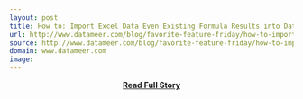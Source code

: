 ```yaml
---
layout: post
title: How to: Import Excel Data Even Existing Formula Results into Datameer
url: http://www.datameer.com/blog/favorite-feature-friday/how-to-import-excel-data-even-existing-formula-results-into-datameer.html
source: http://www.datameer.com/blog/favorite-feature-friday/how-to-import-excel-data-even-existing-formula-results-into-datameer.html
domain: www.datameer.com
image: 
---
```


<p></p>
<center><p><a href="http://www.datameer.com/blog/favorite-feature-friday/how-to-import-excel-data-even-existing-formula-results-into-datameer.html" style='padding:25px; font-sze:18px; font-weight: bold;'>Read Full Story</a></p></center>
